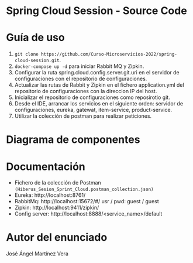 # Spring Cloud Session - Source Code

# Guía de uso
1. ```git clone https://github.com/Curso-Microservicios-2022/spring-cloud-session.git```.
2. ```docker-compose up -d``` para iniciar Rabbit MQ y Zipkin.
3. Configurar la ruta spring.cloud.config.server.git.uri en el servidor de configuraciones con el repositorio de configuraciones.
4. Actualizar las rutas de Rabbit y Zipkin en el fichero application.yml del repositorio de configuraciones con la direccion IP del host.
5. Inicializar el repositorio de configuraciones como reposirotio git.
6. Desde el IDE, arrancar los servicios en el siguiente orden: servidor de configuraciones, eureka, gatewat, item-service, product-service.
7. Utilizar la colección de postman para realizar peticiones.

# Diagrama de componentes



# Documentación
- Fichero de la colección de Postman ```(Hiberus_Sesion_Sprint_Cloud.postman_collection.json)```
- Eureka: http://localhost:8761/
- RabbitMq: http://localhost:15672/#/
	usr / pwd: guest / guest
- Zipkin: http://localhost:9411/zipkin/
- Config server: http://localhost:8888/<service_name>/default

# Autor del enunciado
José Ángel Martínez Vera
